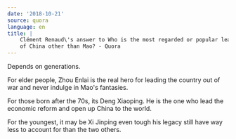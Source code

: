 ```yaml
---
date: '2018-10-21'
source: quora
language: en
title: |
    Clément Renaud\'s answer to Who is the most regarded or popular leader
    of China other than Mao? - Quora
---
```


Depends on generations.

For elder people, Zhou Enlai is the real hero for leading the country
out of war and never indulge in Mao's fantasies.

For those born after the 70s, its Deng Xiaoping. He is the one who lead
the economic reform and open up China to the world.

For the youngest, it may be Xi Jinping even tough his legacy still have
way less to account for than the two others.
